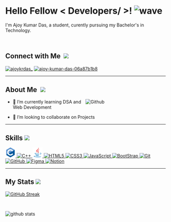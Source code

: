 <h1> Hello Fellow < Developers/ >! <img alt="wave" src="https://emojis.slackmojis.com/emojis/images/1588177020/8809/wave_hello.gif?1588177020" width="30">  </h1>
 
 
 I'm Ajoy Kumar Das, a student, curently pursuing my Bachelor's in Technology.
 
 &nbsp; &nbsp; 
 <h2> Connect with Me&nbsp;&nbsp;<img src = "https://cdn2.scratch.mit.edu/get_image/user/67844577_60x60.png" width = 35px></h2> 
 <p align="left">
<a href="https://twitter.com/ajoykrdas_" target="blank"><img align="center" src="https://raw.githubusercontent.com/rahuldkjain/github-profile-readme-generator/master/src/images/icons/Social/twitter.svg" alt="ajoykrdas_" height="30" width="40" /></a>
<a href="https://linkedin.com/in/ajoy-kumar-das-06a87b1b8" target="blank"><img align="center" src="https://raw.githubusercontent.com/rahuldkjain/github-profile-readme-generator/master/src/images/icons/Social/linked-in-alt.svg" alt="ajoy-kumar-das-06a87b1b8" height="30" width="40" /></a>
</p>
<hr>

<h2> About Me&nbsp;&nbsp;<img src = "https://cdn2.scratch.mit.edu/get_image/user/67844577_60x60.png" width = 35px></h2>

 <img width="50%" align="right" alt="Github" src="https://raw.githubusercontent.com/onimur/.github/master/.resources/git-header.svg" />

- 🌱 I’m currently learning DSA and Web Development 
 
- 👯 I’m looking to collaborate on Projects 


<hr>

<h2> Skills <img src = "https://media2.giphy.com/media/QssGEmpkyEOhBCb7e1/giphy.gif?cid=ecf05e47a0n3gi1bfqntqmob8g9aid1oyj2wr3ds3mg700bl&rid=giphy.gif" width = 32px> </h2>
<a href= https://github.com/ajoykumardas12?tab=repositories&q=&type=&language=cpp&sort= > <img src="https://raw.githubusercontent.com/devicons/devicon/master/icons/c/c-original.svg" alt="C" width="32px" /> </a>
<a href= https://github.com/ajoykumardas12?tab=repositories&q=&type=&language=cpp&sort= > <img width ='32px' src ='https://raw.githubusercontent.com/rahulbanerjee26/githubAboutMeGenerator/main/icons/cpp.svg' alt="C++"> </a>
<a href= https://github.com/ajoykumardas12?tab=repositories&q=&type=&language=html&sort= > <img src="https://raw.githubusercontent.com/devicons/devicon/master/icons/java/java-original.svg" alt="Java" width="32px"/> </a>
<a href= https://github.com/ajoykumardas12?tab=repositories&q=&type=&language=html&sort= > <img width ='32px' src ='https://raw.githubusercontent.com/rahulbanerjee26/githubAboutMeGenerator/main/icons/html.svg' alt="HTML5"> </a>
<a href= https://github.com/ajoykumardas12?tab=repositories&q=&type=&language=css&sort= > <img width ='32px' src ='https://raw.githubusercontent.com/rahulbanerjee26/githubAboutMeGenerator/main/icons/css.svg' alt="CSS3"> </a>
<a href= https://github.com/ajoykumardas12?tab=repositories&q=&type=&language=javascript&sort= > <img width ='32px' src ='https://raw.githubusercontent.com/rahulbanerjee26/githubAboutMeGenerator/main/icons/javascript.svg' alt="JavaScript"> </a>
<a href= https://github.com/ajoykumardas12?tab=repositories&q=&type=&language=bootstrap&sort= > <img width ='32px' src ='https://raw.githubusercontent.com/rahulbanerjee26/githubAboutMeGenerator/main/icons/bootstrap.svg' alt="BootStrap"> </a>
<a href= https://github.com/ajoykumardas12 > <img src="https://www.vectorlogo.zone/logos/git-scm/git-scm-icon.svg" width="32px" alt="Git"> </a>
<a href= https://github.com/ajoykumardas12 > <img width ='32px' src ='https://raw.githubusercontent.com/rahulbanerjee26/githubAboutMeGenerator/main/icons/github.svg' alt="GitHub"> </a>
<a href= https://github.com/ajoykumardas12 > <img width ='32px' src ='https://raw.githubusercontent.com/rahulbanerjee26/githubAboutMeGenerator/main/icons/figma.svg' alt="Figma"> </a>
<a href= https://github.com/ajoykumardas12 > <img width ='32px' height ='32px' src ='https://img.icons8.com/color/50/000000/notion--v1.png' alt="Notion"> </a>



<hr>

<h2> My Stats <img src = "https://thelinknewspaper.ca/images/articles/Volume_36/Special/_resized/mediadem.polls.LauraLalonde.gif" width = 50px> </h2>

[![GitHub Streak](http://github-readme-streak-stats.herokuapp.com?user=ajoykumardas12&theme=tokyonight&date_format=M%20j%5B%2C%20Y%5D)](https://git.io/streak-stats)

 <br>

![github stats](https://github-readme-stats.vercel.app/api?username=ajoykumardas12&show_icons=true&count_private=true&theme=tokyonight)
